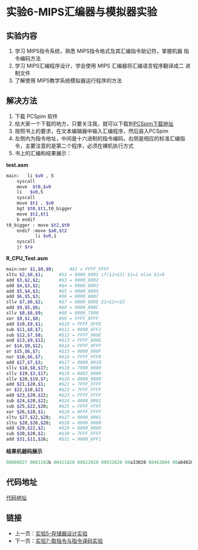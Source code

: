 # 实验6-MIPS汇编器与模拟器实验

## 实验内容

1. 学习 MIPS指令系统，熟悉 MIPS指令格式及其汇编指令助记符，掌握机器
   指令编码方法
2. 学习 MIPS汇编程序设计，学会使用 MIPS 汇编器将汇编语言程序翻译成二
   进制文件
3. 了解使用 MIPS教学系统模拟器运行程序的方法

## 解决方法

1. 下载 PCSpim 软件
2. 给大家一个下载的地方，只要关注我，就可以下载到[PCSpim下载地址](https://download.csdn.net/download/DoMoreSpeakLess/13758567)
3. 按照书上的要求，在文本编辑器中输入汇编程序，然后装入PCSpim
4. 左侧内为指令地址，中间是十六进制的指令编码，右侧是相应的标准汇编指
   令，主要注意的是第二个程序，必须在裸机执行方式
5. 书上的汇编和结果展示：

**test.asm**

```bash
main:	li $v0 , 5
	syscall
	move  $t0,$v0
	li   $v0,5
	syscall	
	move $t1 , $v0
	bgt $t0,$t1,t0_bigger
	move $t2,$t1
	b endif
t0_bigger : move $t2,$t0
    endif :move $a0,$t2
           li $v0,1
	syscall
	jr $ra
```

**R_CPU_Test.asm**

```bash
main:nor $1,$0,$0;		#$1 = FFFF_FFFF	
sltu $2,$0,$1;		#$2 = 0000_0001 if($2<$3) $1=1 else $1=0
add $3,$2,$2;		#$3 = 0000_0002
add $4,$3,$2;		#$4 = 0000_0003
add $5,$4,$3;		#$5 = 0000_0005
add $6,$5,$3;		#$6 = 0000_0007
sllv $7,$6,$2;		#$7 = 0000_000E $1=$2<<$3
add $9,$5,$6;		#$9 = 0000_000C
sllv $8,$6,$9;		#$8 = 0000_7000
xor $9,$1,$8;		#$9 = FFFF_8FFF
add $10,$9,$1;		#$10 = FFFF_8FFE
sub $11,$8,$7; 		#$11 = 0000_6FF2
sub $12,$7,$8;		#$12 = FFFF_900E
and $13,$9,$12; 	#$13 = FFFF_800E
or $14,$9,$12;		#$14 = FFFF_9FFF
or $15,$6,$7;		#$15 = 0000_000F
nor $16,$6,$7;		#$16 = FFFF_FFF0
add $17,$7,$3;		#$17 = 0000_0010
sllv $18,$8,$17;	#$18 = 7000_0000
sllv $19,$3,$17;	#$19 = 0002_0000
sllv $20,$19,$7;	#$20 = 8000_0000
add $21,$20,$1; 	#$21 = 7FFF_FFFF
or $22,$18,$21		#$22 = 7FFF_FFFF
add $23,$20,$22;	#$23 = FFFF_FFFF
sub $24,$20,$22;	#$24 = 0000_0001
sub $25,$22,$20;	#$25 = FFFF_FFFF
xor $26,$18,$1;		#$26 = 8FFF_FFFF
sltu $27,$22,$20;	#$27 = 0000_0001
sltu $28,$26,$20;	#$28 = 0000_0000
add $29,$22,$2;		#$29 = 8000_0000
sub $30,$20,$2;		#$30 = 7FFF_FFFF
add $31,$11,$26;	#$31 = 9000_6FF1
```

**结果机器码展示**

```verilog
00000827 0001102b 00421820 00622020 00832820 00a33020 00463804 00a64820 01264004 00284826 01215020 01075822 00e86022 012c6824 012c7025 00c77825 00c78027 00e38820 02289004 02239804 00f3a004 0281a820 0255b025 0296b820 0296c022 02d4c822 0241d026 02d4d82b 0354e02b 02c2e820 0282f022 017af820
```

## 代码地址

[代码地址](../Sixth_experiment)

## 链接

* 上一页：[实验5-存储器设计实验](./Fifth_experiment.md)
* 下一页：[实验7-取指令与指令译码实验](./Second_experiment.md)
